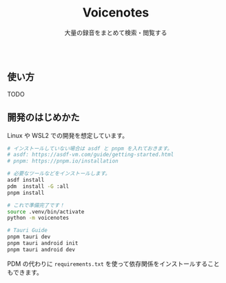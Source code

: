 <!-- TODO: Translation -->
<div align="center">
  <h1>Voicenotes</h1>
  <p>大量の録音をまとめて検索・閲覧する</p>
</div>
<br>
<br>

<!-- TODO: Add screenshots here -->

## 使い方

TODO

## 開発のはじめかた

Linux や WSL2 での開発を想定しています。

```bash
# インストールしていない場合は asdf と pnpm を入れておきます。
# asdf: https://asdf-vm.com/guide/getting-started.html
# pnpm: https://pnpm.io/installation

# 必要なツールなどをインストールします。
asdf install
pdm  install -G :all
pnpm install

# これで準備完了です！
source .venv/bin/activate
python -m voicenotes

# Tauri Guide
pnpm tauri dev
pnpm tauri android init
pnpm tauri android dev
```

PDM の代わりに `requirements.txt` を使って依存関係をインストールすることもできます。
